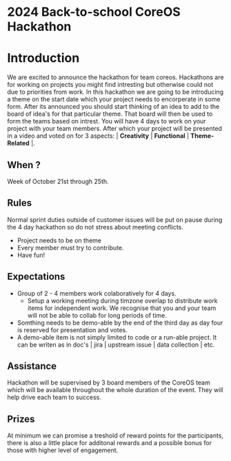 # 2024 Back-to-school CoreOS Hackathon


# Introduction
We are excited to announce the hackathon for team coreos. Hackathons are for working on projects you might find intresting but otherwise could not due to priorities from work. In this hackathon we are going to be introducing a theme on the start date which your project needs to encorperate in some form. After its announced you should start thinking of an idea to add to the board of idea's for that particular theme. That board will then be used to form the teams based on intrest. You will have 4 days to work on your project with your team members. After which your project will be presented in a video and voted on for 3 aspects: | **Creativity** | **Functional** | **Theme-Related** |.

## When ? 
Week of October 21st through 25th.

## Rules
Normal sprint duties outside of customer issues will be put on pause during the 4 day hackathon so do not stress about meeting conflicts. 

- Project needs to be on theme
- Every member must try to contribute.
- Have fun!

## Expectations
- Group of 2 - 4 members work colaboratively for 4 days.
    - Setup a working meeting during timzone overlap to distribute work items for independent work. We recognise that you and your team will not be able to collab for long periods of time.
- Somthing needs to be demo-able by the end of the third day as day four is reserved for presentation and votes.
-  A demo-able item is not simply limited to code or a run-able project. It can be writen as in doc's | jira | upstream issue | data collection | etc.

## Assistance
Hackathon will be supervised by 3 board members of the CoreOS team which will be available throughout the whole duration of the event. They will help drive each team to success.

## Prizes
At minimum we can promise a treshold of reward points for the participants, there is also a little place for additonal rewards and a possible bonus for those with higher level of engagement.
